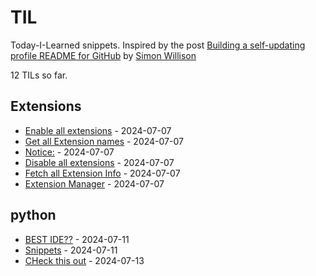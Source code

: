 # TIL

Today-I-Learned snippets. Inspired by the post [Building a self-updating profile README for GitHub](https://simonwillison.net/2020/Jul/10/self-updating-profile-readme/) by [Simon Willison](https://github.com/simonw) 

<!-- count starts -->12<!-- count ends --> TILs so far. 
<!-- index starts -->
## Extensions

* [Enable all extensions](https://coding4hours.github.io/Til/Extensions/Enable_all_extensions.md) - 2024-07-07
* [Get all Extension names](https://coding4hours.github.io/Til/Extensions/Get_all_extensions.md) - 2024-07-07
* [Notice:](https://coding4hours.github.io/Til/Extensions/readme.md) - 2024-07-07
* [Disable all extensions](https://coding4hours.github.io/Til/Extensions/Disable_all_extensions.md) - 2024-07-07
* [Fetch all Extension Info](https://coding4hours.github.io/Til/Extensions/Fetch_Extension_Info.md) - 2024-07-07
* [Extension Manager](https://coding4hours.github.io/Til/Extensions/Extension_Manager.md) - 2024-07-07

## python

* [BEST IDE??](https://coding4hours.github.io/Til/python/BEST-IDE%3F%3F.md) - 2024-07-11
* [Snippets](https://coding4hours.github.io/Til/python/Snippets.md) - 2024-07-11
* [CHeck this out](https://coding4hours.github.io/Til/python/Check-This-Out.md) - 2024-07-13
<!-- index ends -->
